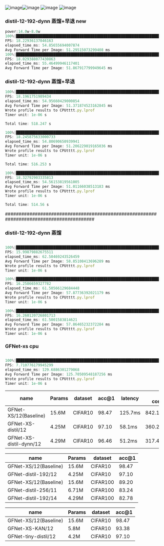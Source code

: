 ![image](https://github.com/user-attachments/assets/df404fd0-95df-47fc-9166-e02fda69ab6f)![image](https://github.com/user-attachments/assets/0bd8f02e-dabc-4d11-98f4-e9ab2ef7155c)
![image](https://github.com/user-attachments/assets/f225ad8f-b321-46bb-8a2d-a4beb2e7653a)
![image](https://github.com/user-attachments/assets/4fadf51b-b881-4742-9a20-6dee8077a922)
### distil-12-192-dynn 蒸馏+早退 new
```javascript
power:14.0w-8.0w
100%|██████████████████████████████████████████████████████████████████████████████████████| 10000/10000 [09:08<00:00, 18.23it/s]
FPS: 18.22936137046163
elapsed_time_ms: 54.85655694007874
Avg Forward Time per Image: 51.29515073299408 ms
100%|██████████████████████████████████████████████████████████████████████████████████████| 10000/10000 [09:14<00:00, 18.03it/s]
FPS: 18.029388077430863
elapsed_time_ms: 55.46499946117401
Avg Forward Time per Image: 51.867917799949645 ms
```
### distil-12-192-dynn 蒸馏+早退
```javascript
100%|██████████████████████████████████████████████████████████████████████████| 10000/10000 [09:09<00:00, 18.20it/s]
FPS: 18.1961751989434
elapsed_time_ms: 54.95660429000854
Avg Forward Time per Image: 51.371874523162845 ms
Wrote profile results to CPUtttt.py.lprof
Timer unit: 1e-06 s

Total time: 518.247 s

100%|██████████████████████████████████████████████████████████████████████████| 10000/10000 [09:08<00:00, 18.25it/s]
FPS: 18.245875633000733
elapsed_time_ms: 54.80690650939941
Avg Forward Time per Image: 51.206229019165036 ms
Wrote profile results to CPUtttt.py.lprof
Timer unit: 1e-06 s

Total time: 516.253 s

100%|██████████████████████████████████████████████████████████████████████████| 10000/10000 [09:05<00:00, 18.33it/s]
FPS: 18.32792903335813
elapsed_time_ms: 54.56153819561005
Avg Forward Time per Image: 51.01166038513183 ms
Wrote profile results to CPUtttt.py.lprof
Timer unit: 1e-06 s

Total time: 514.56 s
```
#########################################################################################
### distil-12-192-dynn 蒸馏
```javascript

100%|██████████████████████████████████████████████████████████████████████████| 10000/10000 [10:25<00:00, 16.00it/s]
FPS: 15.99879882675511
elapsed_time_ms: 62.50469243526459
Avg Forward Time per Image: 58.85108413696289 ms
Wrote profile results to CPUtttt.py.lprof
Timer unit: 1e-06 s

100%|██████████████████████████████████████████████████████████████████████████| 10000/10000 [10:15<00:00, 16.26it/s]
FPS: 16.2586659327782
elapsed_time_ms: 61.50566129684448
Avg Forward Time per Image: 57.87736392021179 ms
Wrote profile results to CPUtttt.py.lprof
Timer unit: 1e-06 s

100%|██████████████████████████████████████████████████████████████████████████| 10000/10000 [10:14<00:00, 16.26it/s]
FPS: 16.260120726801713
elapsed_time_ms: 61.5001583814621
Avg Forward Time per Image: 57.86465232372284 ms
Wrote profile results to CPUtttt.py.lprof
Timer unit: 1e-06 s
```
### GFNet-xs cpu
```javascript

100%|████████████████████████████████████████████████████████████████████████| 10000/10000 [21:36<00:00,  7.71it/s]
FPS: 7.710776179945299
elapsed_time_ms: 129.6886301279068
Avg Forward Time per Image: 125.70509548187256 ms
Wrote profile results to CPUtttt.py.lprof
Timer unit: 1e-06 s

```
| name | Params | dataset | acc@1 | latency | energy consumption |
| --- | --- | --- | --- | --- | --- |
| GFNet-XS/12(Baseline) | 15.6M | CIFAR10 | 98.47 | 125.7ms | 842.19mJ/0% |
| GFNet-XS-distil/12 | 4.25M | CIFAR10 | 97.10 | 58.1ms | 360.22mJ/57.23% |
| GFNet-XS-distil-dynn/12 | 4.29M | CIFAR10 | 96.46 | 51.2ms | 317.44mJ/62.31% |

| name | Params | dataset | acc@1 |
| --- | --- | --- | --- |
| GFNet-XS/12(Baseline) | 15.6M | CIFAR10 | 98.47 |
| GFNet-distil-192/12 | 4.25M | CIFAR10 | 97.10 |
| GFNet-XS/12(Baseline) | 15.6M | CIFAR100 | 89.20 |
| GFNet-distil-256/11 | 6.71M | CIFAR100 | 83.24 |
| GFNet-distil-192/14 | 4.29M | CIFAR100 | 82.78 |

| name | Params | dataset | acc@1 |
| --- | --- | --- | --- |
| GFNet-XS/12(Baseline) | 15.6M | CIFAR10 | 98.47 |
| GFNet-XS-KAN/12 | 5.8M | CIFAR10 | 93.38 |
| GFNet-tiny-distil/12 | 4.2M | CIFAR10 | 97.10 |

